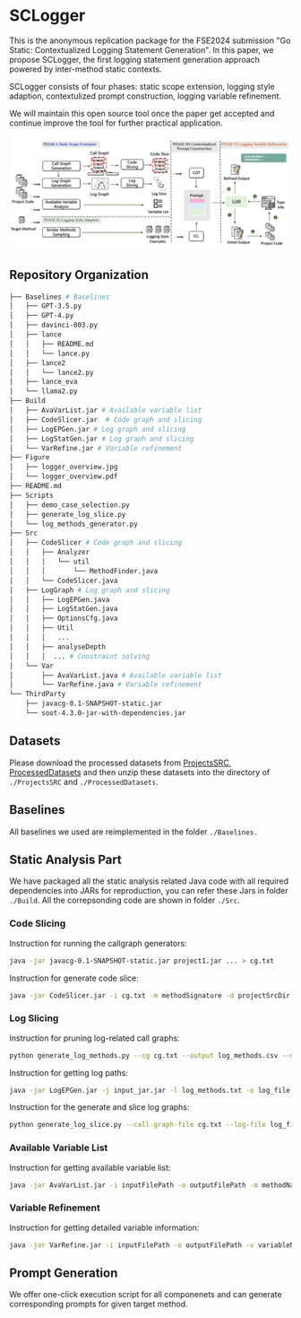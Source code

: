 # SCLogger

This is the anonymous replication package for the FSE2024 submission "Go Static: Contextualized Logging Statement Generation". In this paper, we propose SCLogger, the first  logging statement generation approach powered by inter-method static contexts.

SCLogger consists of four phases: static scope extension, logging style adaption, contextulized prompt construction, logging variable refinement.

We will maintain this open source tool once the paper get accepted and continue improve the tool for further practical application.

![overview](Figure/logger_overview.jpg)

## Repository Organization
```bash
├── Baselines # Baselines
│   ├── GPT-3.5.py
│   ├── GPT-4.py
│   ├── davinci-003.py
│   ├── lance
│   │   ├── README.md
│   │   └── lance.py
│   ├── lance2
│   │   └── lance2.py
│   ├── lance_eva
│   └── llama2.py
├── Build
│   ├── AvaVarList.jar # Available variable list
│   ├── CodeSlicer.jar  # Code graph and slicing
│   ├── LogEPGen.jar # Log graph and slicing
│   ├── LogStatGen.jar # Log graph and slicing
│   └── VarRefine.jar # Variable refinement
├── Figure
│   ├── logger_overview.jpg
│   └── logger_overview.pdf
├── README.md
├── Scripts
│   ├── demo_case_selection.py
│   ├── generate_log_slice.py
│   └── log_methods_generator.py
├── Src
│   ├── CodeSlicer # Code graph and slicing
│   │   ├── Analyzer
│   │   │   └── util
│   │   │       └── MethodFinder.java
│   │   └── CodeSlicer.java
│   ├── LogGraph # Log graph and slicing
│   │   ├── LogEPGen.java
│   │   ├── LogStatGen.java
│   │   ├── OptionsCfg.java
│   │   ├── Util
│   │   │   ... 
│   │   ├── analyseDepth
│   │   │  ... # Constraint solving
│   └── Var
│       ├── AvaVarList.java # Available variable list
│       └── VarRefine.java # Variable refinement
└── ThirdParty
    ├── javacg-0.1-SNAPSHOT-static.jar
    └── soot-4.3.0-jar-with-dependencies.jar
```

## Datasets

Please download the processed datasets from [ProjectsSRC](https://drive.google.com/file/d/13f1qzi3Il5LHdeIiE7jw1cZTXo5PSwF_/view?usp=sharing), [ProcessedDatasets](https://drive.google.com/file/d/1sKaj_Bn1xYtACHQk2j7tIAQr5bGabBdw/view?usp=sharing) and then unzip these datasets into the directory of `./ProjectsSRC` and `./ProcessedDatasets`.

## Baselines

All baselines we used are reimplemented in the folder `./Baselines.`

## Static Analysis Part
We have packaged all the static analysis related Java code with all required dependencies into JARs for reproduction, you can refer these Jars in folder `./Build`. All the correpsonding code are shown in folder `./Src`.

### Code Slicing
Instruction for running the callgraph generators:

```bash
java -jar javacg-0.1-SNAPSHOT-static.jar project1.jar ... > cg.txt
```
Instruction for generate code slice:

```bash
java -jar CodeSlicer.jar -i cg.txt -m methodSignature -d projectSrcDir
```


### Log Slicing

Instruction for pruning log-related call graphs:

```bash
python generate_log_methods.py --cg cg.txt --output log_methods.csv --matcher 'log'
```

Instruction for getting log paths:

```bash
java -jar LogEPGen.jar -j input_jar.jar -l log_methods.txt -o log_file.json
```

Instruction for the generate and slice log graphs:

```bash
python generate_log_slice.py --call-graph-file cg.txt --log-file log_file.json --method target_method_signature --output-path ./prompts --hop 2
```


### Available Variable List
Instruction for getting available variable list:
```bash
java -jar AvaVarList.jar -i inputFilePath -o outputFilePath -m methodName -s srcPathsFilePath -c classpathEntriesFilePath
```

### Variable Refinement
Instruction for getting detailed variable information:
```bash
java -jar VarRefine.jar -i inputFilePath -o outputFilePath -v variableName -s srcPathsFilePath -c classpathEntriesFilePath
```

## Prompt Generation
We offer one-click execution script for all componenets and can generate corresponding prompts for given target method.

